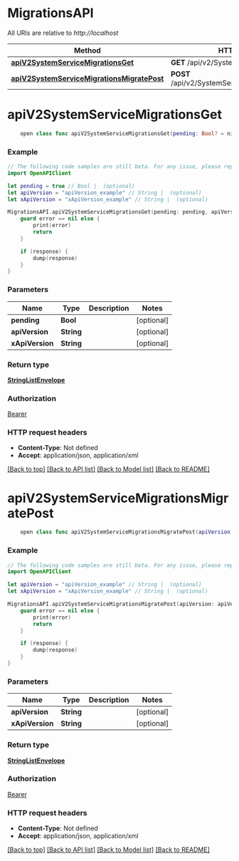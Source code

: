 # MigrationsAPI

All URIs are relative to *http://localhost*

Method | HTTP request | Description
------------- | ------------- | -------------
[**apiV2SystemServiceMigrationsGet**](MigrationsAPI.md#apiv2systemservicemigrationsget) | **GET** /api/v2/SystemService/Migrations | 
[**apiV2SystemServiceMigrationsMigratePost**](MigrationsAPI.md#apiv2systemservicemigrationsmigratepost) | **POST** /api/v2/SystemService/Migrations/Migrate | 


# **apiV2SystemServiceMigrationsGet**
```swift
    open class func apiV2SystemServiceMigrationsGet(pending: Bool? = nil, apiVersion: String? = nil, xApiVersion: String? = nil, completion: @escaping (_ data: StringListEnvelope?, _ error: Error?) -> Void)
```



### Example
```swift
// The following code samples are still beta. For any issue, please report via http://github.com/OpenAPITools/openapi-generator/issues/new
import OpenAPIClient

let pending = true // Bool |  (optional)
let apiVersion = "apiVersion_example" // String |  (optional)
let xApiVersion = "xApiVersion_example" // String |  (optional)

MigrationsAPI.apiV2SystemServiceMigrationsGet(pending: pending, apiVersion: apiVersion, xApiVersion: xApiVersion) { (response, error) in
    guard error == nil else {
        print(error)
        return
    }

    if (response) {
        dump(response)
    }
}
```

### Parameters

Name | Type | Description  | Notes
------------- | ------------- | ------------- | -------------
 **pending** | **Bool** |  | [optional] 
 **apiVersion** | **String** |  | [optional] 
 **xApiVersion** | **String** |  | [optional] 

### Return type

[**StringListEnvelope**](StringListEnvelope.md)

### Authorization

[Bearer](../README.md#Bearer)

### HTTP request headers

 - **Content-Type**: Not defined
 - **Accept**: application/json, application/xml

[[Back to top]](#) [[Back to API list]](../README.md#documentation-for-api-endpoints) [[Back to Model list]](../README.md#documentation-for-models) [[Back to README]](../README.md)

# **apiV2SystemServiceMigrationsMigratePost**
```swift
    open class func apiV2SystemServiceMigrationsMigratePost(apiVersion: String? = nil, xApiVersion: String? = nil, completion: @escaping (_ data: StringListEnvelope?, _ error: Error?) -> Void)
```



### Example
```swift
// The following code samples are still beta. For any issue, please report via http://github.com/OpenAPITools/openapi-generator/issues/new
import OpenAPIClient

let apiVersion = "apiVersion_example" // String |  (optional)
let xApiVersion = "xApiVersion_example" // String |  (optional)

MigrationsAPI.apiV2SystemServiceMigrationsMigratePost(apiVersion: apiVersion, xApiVersion: xApiVersion) { (response, error) in
    guard error == nil else {
        print(error)
        return
    }

    if (response) {
        dump(response)
    }
}
```

### Parameters

Name | Type | Description  | Notes
------------- | ------------- | ------------- | -------------
 **apiVersion** | **String** |  | [optional] 
 **xApiVersion** | **String** |  | [optional] 

### Return type

[**StringListEnvelope**](StringListEnvelope.md)

### Authorization

[Bearer](../README.md#Bearer)

### HTTP request headers

 - **Content-Type**: Not defined
 - **Accept**: application/json, application/xml

[[Back to top]](#) [[Back to API list]](../README.md#documentation-for-api-endpoints) [[Back to Model list]](../README.md#documentation-for-models) [[Back to README]](../README.md)

